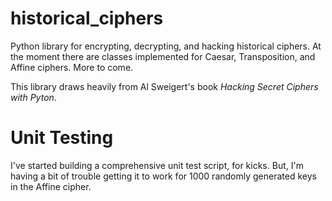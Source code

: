 # historical_ciphers
Python library for encrypting, decrypting, and hacking historical ciphers. 
At the moment there are classes implemented for Caesar, Transposition, and
Affine ciphers. More to come.

This library draws heavily from Al Sweigert's book <i>Hacking Secret Ciphers with Pyton</i>. 

# Unit Testing
I've started building a comprehensive unit test script, for kicks. But,
I'm having a bit of trouble getting it to work for 1000 randomly
generated keys in the Affine cipher. 
